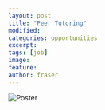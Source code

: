 ```yaml
---
layout: post
title: "Peer Tutoring"
modified:
categories: opportunities
excerpt: 
tags: [job]
image: 
feature:  
author: fraser
---
```


![Poster](http://www.ufvpsa.com/images/recruitmentPeerTutoring2019.png)

   
      
